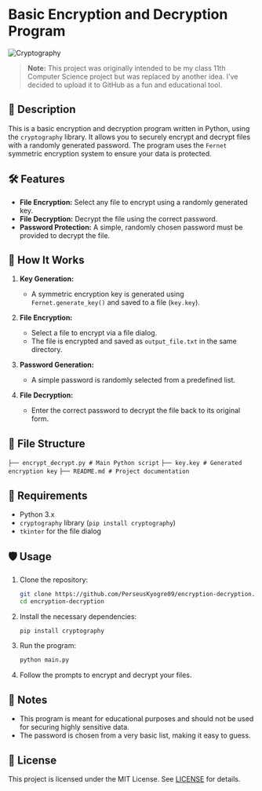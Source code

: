 # Basic Encryption and Decryption Program

![Cryptography](https://www.publicdomainpictures.net/pictures/320000/nahled/cryptography-concept.jpg)

> **Note:** This project was originally intended to be my class 11th Computer Science project but was replaced by another idea. I've decided to upload it to GitHub as a fun and educational tool.

## 📜 Description

This is a basic encryption and decryption program written in Python, using the `cryptography` library. It allows you to securely encrypt and decrypt files with a randomly generated password. The program uses the `Fernet` symmetric encryption system to ensure your data is protected.

## 🛠 Features

- **File Encryption:** Select any file to encrypt using a randomly generated key.
- **File Decryption:** Decrypt the file using the correct password.
- **Password Protection:** A simple, randomly chosen password must be provided to decrypt the file.

## 🚀 How It Works

1. **Key Generation:**
    - A symmetric encryption key is generated using `Fernet.generate_key()` and saved to a file (`key.key`).

2. **File Encryption:**
    - Select a file to encrypt via a file dialog.
    - The file is encrypted and saved as `output_file.txt` in the same directory.

3. **Password Generation:**
    - A simple password is randomly selected from a predefined list.

4. **File Decryption:**
    - Enter the correct password to decrypt the file back to its original form.

## 📂 File Structure
`├── encrypt_decrypt.py # Main Python script`
`├── key.key # Generated encryption key`
`├── README.md # Project documentation`


## 🔧 Requirements

- Python 3.x
- `cryptography` library (`pip install cryptography`)
- `tkinter` for the file dialog

## 🛡️ Usage

1. Clone the repository:
    ```bash
    git clone https://github.com/PerseusKyogre09/encryption-decryption.git
    cd encryption-decryption
    ```

2. Install the necessary dependencies:
    ```bash
    pip install cryptography
    ```

3. Run the program:
    ```bash
    python main.py
    ```

4. Follow the prompts to encrypt and decrypt your files.

## 📌 Notes

- This program is meant for educational purposes and should not be used for securing highly sensitive data.
- The password is chosen from a very basic list, making it easy to guess.

## 📜 License

This project is licensed under the MIT License. See [LICENSE](https://opensource.org/license/MIT) for details.

